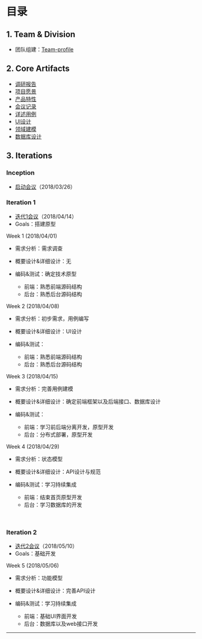 
# 目录

## 1. Team & Division

   - 团队组建：[Team-profile](https://github.com/sysu-badass/Dashboard/blob/master/Documents/Team-profile.md)


## 2. Core Artifacts

- [调研报告](https://github.com/sysu-badass/Dashboard/blob/master/Documents/Investigation-report.md)
- [项目愿景](https://github.com/sysu-badass/Dashboard/blob/master/Documents/Vision.pdf)
- [产品特性](https://github.com/sysu-badass/Dashboard/blob/master/Documents/backlog.md)
- [会议记录](https://github.com/sysu-badass/Dashboard/tree/master/Documents/meeting-record)
- [详述用例](https://github.com/sysu-badass/Dashboard/blob/master/Documents/Requirement-specification/Use-cases/Full-UC1-order.pdf)
- [UI设计](https://github.com/sysu-badass/Dashboard/blob/master/Documents/UI-design.md)
- [领域建模](https://github.com/sysu-badass/Dashboard/raw/master/Documents/Requirement-specification/Domain-Model.png)
- [数据库设计](https://github.com/sysu-badass/Dashboard/tree/master/Documents/database_design)



## 3. Iterations

### Inception
- [启动会议](https://github.com/sysu-badass/Dashboard/blob/master/Documents/meeting-record/inception-meeting.md)（2018/03/26）

### Iteration 1
- [迭代1会议](https://github.com/sysu-badass/Dashboard/blob/master/Documents/meeting-record/iteration1-meeting.md)（2018/04/14）
- Goals：搭建原型

Week 1 (2018/04/01)

 - 需求分析：需求调查
 
 - 概要设计&详细设计：无
  
 - 编码&测试：确定技术原型
    - 前端：熟悉前端源码结构
    - 后台：熟悉后台源码结构
    
     
Week 2 (2018/04/08)

 - 需求分析：初步需求，用例编写
 
 - 概要设计&详细设计：UI设计
  
 - 编码&测试：
    - 前端：熟悉前端源码结构
    - 后台：熟悉后台源码结构
    
  
Week 3 (2018/04/15)

 - 需求分析：完善用例建模
  
 - 概要设计&详细设计：确定前端框架以及后端接口、数据库设计
  
 - 编码&测试：
   - 前端：学习前后端分离开发，原型开发
   - 后台：分布式部署，原型开发
   
Week 4 (2018/04/29)

 - 需求分析：状态模型
 
 - 概要设计&详细设计：API设计与规范
   
 - 编码&测试：学习持续集成
   - 前端：结束首页原型开发
   - 后台：学习数据库的开发
   
    
### Iteration 2
- [迭代2会议](https://github.com/sysu-badass/Dashboard/blob/master/Documents/meeting-record/iteration2-meeting.md)（2018/05/10）
- Goals：基础开发

Week 5 (2018/05/06)

 - 需求分析：功能模型
 
 - 概要设计&详细设计：完善API设计
   
 - 编码&测试：学习持续集成
   - 前端：基础UI界面开发
   - 后台：数据库以及web接口开发
    
----------

